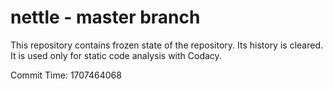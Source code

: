 # nettle - master branch

This repository contains frozen state of the repository.
Its history is cleared. It is used only for static code
analysis with Codacy.

Commit Time: 1707464068